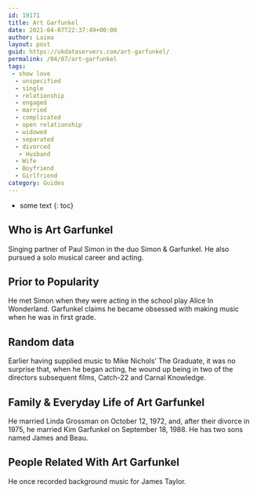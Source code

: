```yaml
---
id: 19171
title: Art Garfunkel
date: 2021-04-07T22:37:49+00:00
author: Laima
layout: post
guid: https://ukdataservers.com/art-garfunkel/
permalink: /04/07/art-garfunkel
tags:
 - show love
  - unspecified
  - single
  - relationship
  - engaged
  - married
  - complicated
  - open relationship
  - widowed
  - separated
  - divorced
   - Husband
  - Wife
  - Boyfriend
  - Girlfriend
category: Guides
---
```


* some text
{: toc}


## Who is Art Garfunkel
                  
                  
                  
Singing partner of Paul Simon in the duo Simon & Garfunkel. He also pursued a solo musical career and acting.
                  
              
            
              
            
                
                
                
## Prior to Popularity
                  
                  
                  
He met Simon when they were acting in the school play Alice In Wonderland. Garfunkel claims he became obsessed with making music when he was in first grade.
                  
              
            
              
            
                
                
                
## Random data
                  
                  
                  
Earlier having supplied music to Mike Nichols&#8217; The Graduate, it was no surprise that, when he began acting, he wound up being in two of the directors subsequent films, Catch-22 and Carnal Knowledge.
                  
              
            
              
            
                
                
                
## Family & Everyday Life of Art Garfunkel
                  
                  
                  
He married Linda Grossman on October 12, 1972, and, after their divorce in 1975, he married Kim Garfunkel on September 18, 1988. He has two sons named James and Beau.
                  
              
            
              
            
                
                
                
## People Related With Art Garfunkel
                  
                  
                  
He once recorded background music for James Taylor.
                  
              
            
              
            
                
              
            
              
              
            
            
              
            
          
          
          